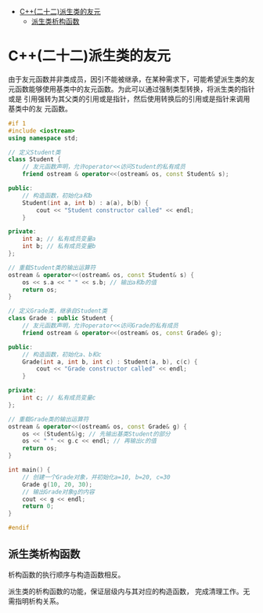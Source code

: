 <!-- TOC -->
* [C++(二十二)派生类的友元](#c二十二派生类的友元)
  * [派生类析构函数](#派生类析构函数)
<!-- TOC -->
# C++(二十二)派生类的友元

由于友元函数并非类成员，因引不能被继承，在某种需求下，可能希望派生类的友
元函数能够使用基类中的友元函数。为此可以通过强制类型转换，将派生类的指针或是
引用强转为其父类的引用或是指针，然后使用转换后的引用或是指针来调用基类中的友
元函数。

```c++
#if 1
#include <iostream>
using namespace std;

// 定义Student类
class Student {
    // 友元函数声明，允许operator<<访问Student的私有成员
    friend ostream & operator<<(ostream& os, const Student& s);

public:
    // 构造函数，初始化a和b
    Student(int a, int b) : a(a), b(b) {
        cout << "Student constructor called" << endl;
    }

private:
    int a; // 私有成员变量a
    int b; // 私有成员变量b
};

// 重载Student类的输出运算符
ostream & operator<<(ostream& os, const Student& s) {
    os << s.a << " " << s.b; // 输出a和b的值
    return os;
}

// 定义Grade类，继承自Student类
class Grade : public Student {
    // 友元函数声明，允许operator<<访问Grade的私有成员
    friend ostream & operator<<(ostream& os, const Grade& g);

public:
    // 构造函数，初始化a、b和c
    Grade(int a, int b, int c) : Student(a, b), c(c) {
        cout << "Grade constructor called" << endl;
    }

private:
    int c; // 私有成员变量c
};

// 重载Grade类的输出运算符
ostream & operator<<(ostream& os, const Grade& g) {
    os << (Student&)g; // 先输出基类Student的部分
    os << " " << g.c << endl; // 再输出c的值
    return os;
}

int main() {
    // 创建一个Grade对象，并初始化a=10, b=20, c=30
    Grade g(10, 20, 30);
    // 输出Grade对象g的内容
    cout << g << endl;
    return 0;
}

#endif

```

## 派生类析构函数
析构函数的执行顺序与构造函数相反。

派生类的析构函数的功能，保证层级内与其对应的构造函数，
完成清理工作。无需指明析构关系。